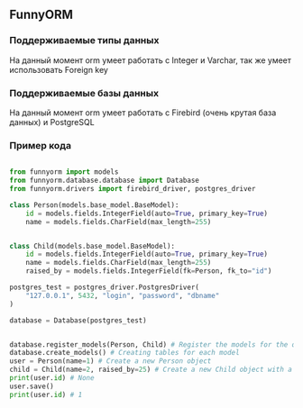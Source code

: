 ## FunnyORM

### Поддерживаемые типы данных
На данный момент orm умеет работать с Integer и Varchar, так же умеет использовать Foreign key

### Поддерживаемые базы данных
На данный момент orm умеет работать с Firebird (очень крутая база данных) и PostgreSQL

### Пример кода
```python

from funnyorm import models
from funnyorm.database.database import Database
from funnyorm.drivers import firebird_driver, postgres_driver

class Person(models.base_model.BaseModel):
    id = models.fields.IntegerField(auto=True, primary_key=True)
    name = models.fields.CharField(max_length=255)


class Child(models.base_model.BaseModel):
    id = models.fields.IntegerField(auto=True, primary_key=True)
    name = models.fields.CharField(max_length=255)
    raised_by = models.fields.IntegerField(fk=Person, fk_to="id")

postgres_test = postgres_driver.PostgresDriver(
    "127.0.0.1", 5432, "login", "password", "dbname"
)

database = Database(postgres_test)


database.register_models(Person, Child) # Register the models for the database
database.create_models() # Creating tables for each model
user = Person(name=1) # Create a new Person object
child = Child(name=2, raised_by=25) # Create a new Child object with a fk to a user
print(user.id) # None
user.save()
print(user.id) # 1
```
